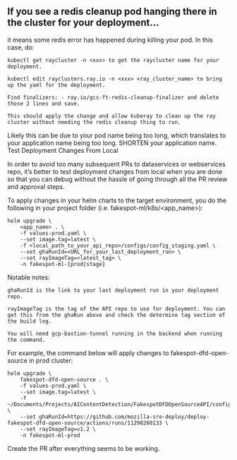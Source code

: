 
## If you see a redis cleanup pod hanging there in the cluster for your deployment... 

it means some redis error has happened during killing your pod. In this case, do:

    kubectl get raycluster -n <xxx> to get the raycluster name for your deployment.

    kubectl edit rayclusters.ray.io -n <xxx> <ray_cluster_name> to bring up the yaml for the deployment.

    Find finalizers: - ray.io/gcs-ft-redis-cleanup-finalizer and delete those 2 lines and save.

    This should apply the change and allow kuberay to clean up the ray cluster without needing the redis cleanup thing to run.

Likely this can be due to your pod name being too long, which translates to your application name being too long. SHORTEN your application name.
Test Deployment Changes From Local

In order to avoid too many subsequent PRs to dataservices or webservices repo, it’s better to test deployment changes from local when you are done so that you can debug without the hassle of going through all the PR review and approval steps.

To apply changes in your helm charts to the target environment, you do the following in your project folder (i.e. fakespot-ml/k8s/<app_name>):

```
helm upgrade \
    <app_name> . \
    -f values-prod.yaml \
    --set image.tag=latest \
    -f <local_path_to_your_api_repo>/configs/config_staging.yaml \
    --set ghaRunId=<URL_for_your_last_deployment_run> \
    --set rayImageTag=<latest_tag> \
    -n fakespot-ml-{prod|stage}
```

Notable notes:

    ghaRunId is the link to your last deployment run in your deployment repo.

    rayImageTag is the tag of the API repo to use for deployment. You can get this from the ghaRun above and check the determine tag section of the build log.

    You will need gcp-bastion-tunnel running in the backend when running the command.

For example, the command below will apply changes to fakespot-dfd-open-source in prod cluster:

```
helm upgrade \
    fakespot-dfd-open-source . \
    -f values-prod.yaml \
    --set image.tag=latest \
    -f ~/Documents/Projects/AIContentDetection/FakespotDFDOpenSourceAPI/configs/config_production.yaml \
    --set ghaRunId=https://github.com/mozilla-sre-deploy/deploy-fakespot-dfd-open-source/actions/runs/11298260133 \
    --set rayImageTag=v1.2 \
    -n fakespot-ml-prod
```

Create the PR after everything seems to be working.
